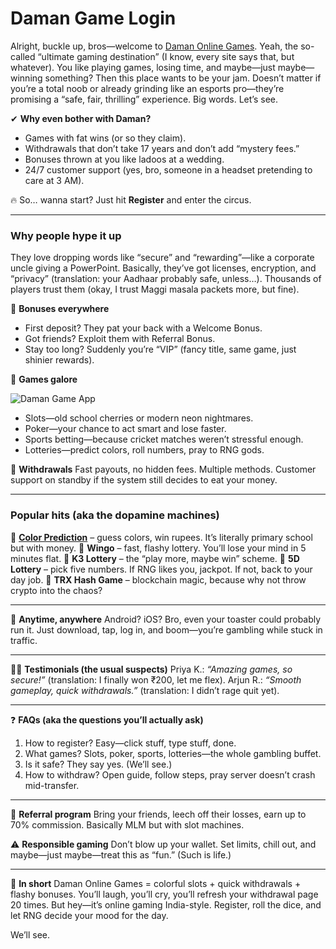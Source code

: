 # Daman Game Login

Alright, buckle up, bros—welcome to [Daman Online Games](https://khpkvk.org/). Yeah, the so-called “ultimate gaming destination” (I know, every site says that, but whatever). You like playing games, losing time, and maybe—just maybe—winning something? Then this place wants to be your jam. Doesn’t matter if you’re a total noob or already grinding like an esports pro—they’re promising a “safe, fair, thrilling” experience. Big words. Let’s see.

✔ **Why even bother with Daman?**

* Games with fat wins (or so they claim).
* Withdrawals that don’t take 17 years and don’t add “mystery fees.”
* Bonuses thrown at you like ladoos at a wedding.
* 24/7 customer support (yes, bro, someone in a headset pretending to care at 3 AM).

🔥 So… wanna start? Just hit **Register** and enter the circus.

---

### Why people hype it up

They love dropping words like “secure” and “rewarding”—like a corporate uncle giving a PowerPoint. Basically, they’ve got licenses, encryption, and “privacy” (translation: your Aadhaar probably safe, unless…). Thousands of players trust them (okay, I trust Maggi masala packets more, but fine).

🎁 **Bonuses everywhere**

* First deposit? They pat your back with a Welcome Bonus.
* Got friends? Exploit them with Referral Bonus.
* Stay too long? Suddenly you’re “VIP” (fancy title, same game, just shinier rewards).


🎰 **Games galore**

![Daman Game App](https://miro.medium.com/v2/resize:fit:720/format:webp/1*1NW4ItwRfpt4I9H-MEzygw.png)
* Slots—old school cherries or modern neon nightmares.
* Poker—your chance to act smart and lose faster.
* Sports betting—because cricket matches weren’t stressful enough.
* Lotteries—predict colors, roll numbers, pray to RNG gods.

💸 **Withdrawals**
Fast payouts, no hidden fees. Multiple methods. Customer support on standby if the system still decides to eat your money.

---

### Popular hits (aka the dopamine machines)

🎨 **[Color Prediction]([https://khpkvk.org/](https://medium.com/@Seot0p/daman-games-tech-bro-review-66d1f274885b))** – guess colors, win rupees. It’s literally primary school but with money.
🎲 **Wingo** – fast, flashy lottery. You’ll lose your mind in 5 minutes flat.
🎱 **K3 Lottery** – the “play more, maybe win” scheme.
🎯 **5D Lottery** – pick five numbers. If RNG likes you, jackpot. If not, back to your day job.
🔗 **TRX Hash Game** – blockchain magic, because why not throw crypto into the chaos?

---

📱 **Anytime, anywhere**
Android? iOS? Bro, even your toaster could probably run it. Just download, tap, log in, and boom—you’re gambling while stuck in traffic.

---

👩‍💻 **Testimonials (the usual suspects)**
Priya K.: *“Amazing games, so secure!”* (translation: I finally won ₹200, let me flex).
Arjun R.: *“Smooth gameplay, quick withdrawals.”* (translation: I didn’t rage quit yet).

---

❓ **FAQs (aka the questions you’ll actually ask)**

1. How to register? Easy—click stuff, type stuff, done.
2. What games? Slots, poker, sports, lotteries—the whole gambling buffet.
3. Is it safe? They say yes. (We’ll see.)
4. How to withdraw? Open guide, follow steps, pray server doesn’t crash mid-transfer.

---

🎉 **Referral program**
Bring your friends, leech off their losses, earn up to 70% commission. Basically MLM but with slot machines.

⚠️ **Responsible gaming**
Don’t blow up your wallet. Set limits, chill out, and maybe—just maybe—treat this as “fun.” (Such is life.)

---

🚀 **In short**
Daman Online Games = colorful slots + quick withdrawals + flashy bonuses. You’ll laugh, you’ll cry, you’ll refresh your withdrawal page 20 times. But hey—it’s online gaming India-style. Register, roll the dice, and let RNG decide your mood for the day.

We’ll see.
